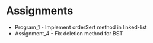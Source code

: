 # Assignments
<ul>
  <li>Program_1 - Implement orderSert method in linked-list</li>
  <li>Assignment_4 - Fix deletion method for BST</li>
</ul>

